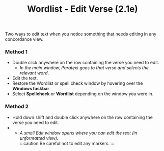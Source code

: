 ﻿---
title: Wordlist - Edit Verse (2.1e)
---
Two ways to edit text when you notice something that needs editing in any concordance view.

### Method 1

-  Double click anywhere on the row containing the verse you need to edit.  
    -  *In the main window, Paratext goes to that verse and selects the relevant word*.
-  Edit the text.
-  Restore the Wordlist or spell check window by hovering over the **Windows taskbar**
-  Select **Spellcheck** or **Wordlist** depending on the window you were in.

### Method 2

-  Hold down shift and double click anywhere on the row containing the verse you need to edit.  
-   -  *A small Edit window opens where you can edit the text (in unformatted view)*.  
:::caution
Be careful not to edit any markers.
:::
